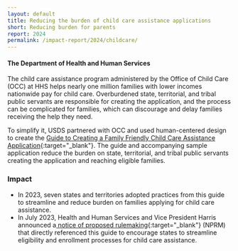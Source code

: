 ```yaml
---
layout: default
title: Reducing the burden of child care assistance applications
short: Reducing burden for parents
report: 2024
permalink: /impact-report/2024/childcare/
---
```

####  The Department of Health and Human Services

The child care assistance program administered by the Office of Child Care (OCC) at HHS helps nearly one million families with lower incomes nationwide pay for child care. Overburdened state, territorial, and tribal public servants are responsible for creating the application, and the process can be complicated for families, which can discourage and delay families receiving the help they need.

To simplify it, USDS partnered with OCC and used human-centered design to create the [Guide to Creating a Family Friendly Child Care Assistance Application](https://childcareta.acf.hhs.gov/creating-family-friendly-child-care-assistance-application?guestaccesstoken=NE5x%2BKGTKsFp9EzK%2F3nkSmYyKq1ztYwcTboI90Z1FcI%3D&docid=2_192c704b9228b4e2abf1ff42bdbf72da7&rev=1){:target="_blank"}. The guide and accompanying sample application reduce the burden on state, territorial, and tribal public servants creating the application and reaching eligible families. 

###  Impact

- In 2023, seven states and territories adopted practices from this guide to streamline and reduce burden on families applying for child care assistance.
- In July 2023, Health and Human Services and Vice President Harris announced a[ notice of proposed rulemaking](https://www.whitehouse.gov/briefing-room/statements-releases/2023/07/11/fact-sheet-vice-president-harris-announces-actions-to-lower-child-care-costs-and-support-child-care-providers/){:target="_blank"} (NPRM) that directly referenced this guide to encourage states to streamline eligibility and enrollment processes for child care assistance.

